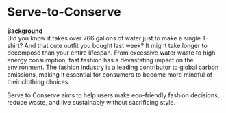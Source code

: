 # Serve-to-Conserve

**Background** <br /> 
Did you know it takes over 766 gallons of water just to make a single T-shirt? And that cute outfit you bought last week? It might take longer to decompose than your entire lifespan. From excessive water waste to high energy consumption, fast fashion has a devastating impact on the environment. The fashion industry is a leading contributor to global carbon emissions, making it essential for consumers to become more mindful of their clothing choices.

Serve to Conserve aims to help users make eco-friendly fashion decisions, reduce waste, and live sustainably without sacrificing style.



